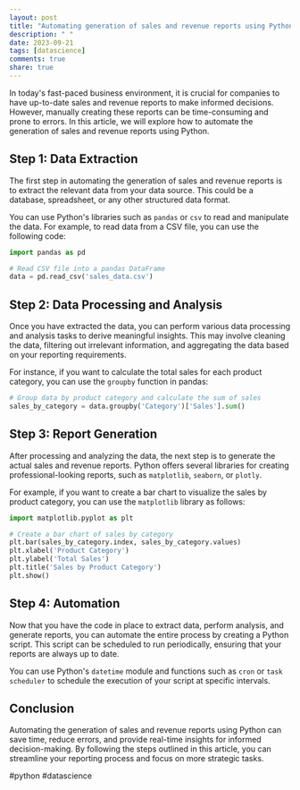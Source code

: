 ```yaml
---
layout: post
title: "Automating generation of sales and revenue reports using Python"
description: " "
date: 2023-09-21
tags: [datascience]
comments: true
share: true
---
```


In today's fast-paced business environment, it is crucial for companies to have up-to-date sales and revenue reports to make informed decisions. However, manually creating these reports can be time-consuming and prone to errors. In this article, we will explore how to automate the generation of sales and revenue reports using Python.

## Step 1: Data Extraction

The first step in automating the generation of sales and revenue reports is to extract the relevant data from your data source. This could be a database, spreadsheet, or any other structured data format. 

You can use Python's libraries such as `pandas` or `csv` to read and manipulate the data. For example, to read data from a CSV file, you can use the following code:

```python
import pandas as pd

# Read CSV file into a pandas DataFrame
data = pd.read_csv('sales_data.csv')
```

## Step 2: Data Processing and Analysis

Once you have extracted the data, you can perform various data processing and analysis tasks to derive meaningful insights. This may involve cleaning the data, filtering out irrelevant information, and aggregating the data based on your reporting requirements.

For instance, if you want to calculate the total sales for each product category, you can use the `groupby` function in pandas:

```python
# Group data by product category and calculate the sum of sales
sales_by_category = data.groupby('Category')['Sales'].sum()
```

## Step 3: Report Generation

After processing and analyzing the data, the next step is to generate the actual sales and revenue reports. Python offers several libraries for creating professional-looking reports, such as `matplotlib`, `seaborn`, or `plotly`. 

For example, if you want to create a bar chart to visualize the sales by product category, you can use the `matplotlib` library as follows:

```python
import matplotlib.pyplot as plt

# Create a bar chart of sales by category
plt.bar(sales_by_category.index, sales_by_category.values)
plt.xlabel('Product Category')
plt.ylabel('Total Sales')
plt.title('Sales by Product Category')
plt.show()
```

## Step 4: Automation

Now that you have the code in place to extract data, perform analysis, and generate reports, you can automate the entire process by creating a Python script. This script can be scheduled to run periodically, ensuring that your reports are always up to date.

You can use Python's `datetime` module and functions such as `cron` or `task scheduler` to schedule the execution of your script at specific intervals.

## Conclusion

Automating the generation of sales and revenue reports using Python can save time, reduce errors, and provide real-time insights for informed decision-making. By following the steps outlined in this article, you can streamline your reporting process and focus on more strategic tasks.

#python #datascience